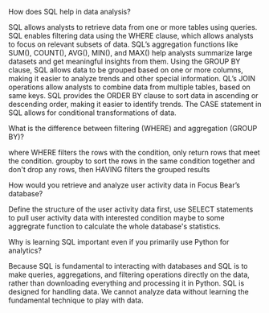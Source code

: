 How does SQL help in data analysis?

SQL allows analysts to retrieve data from one or more tables using queries.
SQL enables filtering data using the WHERE clause, which allows analysts to focus on relevant subsets of data.
SQL’s aggregation functions like SUM(), COUNT(), AVG(), MIN(), and MAX() help analysts summarize large datasets and get meaningful insights from them.
Using the GROUP BY clause, SQL allows data to be grouped based on one or more columns, making it easier to analyze trends and other special information.
QL’s JOIN operations allow analysts to combine data from multiple tables, based on same keys.
SQL provides the ORDER BY clause to sort data in ascending or descending order, making it easier to identify trends.
The CASE statement in SQL allows for conditional transformations of data.

What is the difference between filtering (WHERE) and aggregation (GROUP BY)?

where WHERE filters the rows with the condition, only return rows that meet the condition.
groupby to sort the rows in the same condition together and don't drop any rows, then HAVING filters the grouped results

How would you retrieve and analyze user activity data in Focus Bear’s database?

Define the structure of the user activity data first, use SELECT statements to pull user activity data with interested condition
maybe to some aggregrate function to calculate the whole database's statistics.

Why is learning SQL important even if you primarily use Python for analytics?

Because SQL is fundamental to interacting with databases and SQL is to make queries, aggregations, and filtering operations directly on the data, rather than downloading everything and processing it in Python.
SQL is designed for handling data. We cannot analyze data without learning the fundamental technique to play with data.
